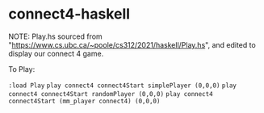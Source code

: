 # connect4-haskell

NOTE: 
Play.hs sourced from "https://www.cs.ubc.ca/~poole/cs312/2021/haskell/Play.hs", and edited to display our connect 4 game.

To Play:

`:load Play`
`play connect4 connect4Start simplePlayer (0,0,0)`
`play connect4 connect4Start randomPlayer (0,0,0)`
`play connect4 connect4Start (mm_player connect4) (0,0,0)`